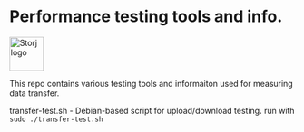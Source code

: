 #  Performance testing tools and info.



<picture>
  <source media="(prefers-color-scheme: dark)" srcset="https://github.com/storj/.github/assets/3217669/15b2f86d-e585-430f-83f8-67cccda07f73">
  <source media="(prefers-color-scheme: light)" srcset="https://github.com/storj/.github/assets/3217669/de7657b7-0497-4b72-8d71-99bf210164dc">
  <img alt="Storj logo" src="https://github.com/storj/.github/assets/3217669/de7657b7-0497-4b72-8d71-99bf210164dc" height="60">
</picture>



This repo contains various testing tools and informaiton used for measuring data transfer.

transfer-test.sh - Debian-based script for upload/download testing.  run with `sudo ./transfer-test.sh`
